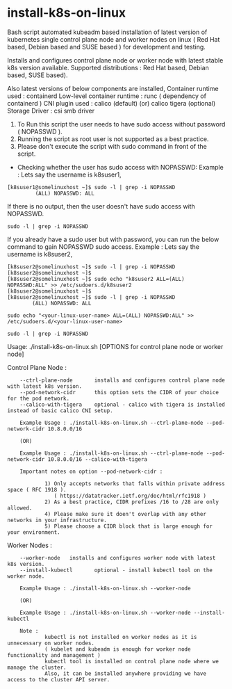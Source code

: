 # install-k8s-on-linux
Bash script automated kubeadm based installation of latest version of kubernetes single control plane node and worker nodes on linux ( Red Hat based, Debian based and SUSE based ) for development and testing.

Installs and configures control plane node or worker node with latest stable k8s version available.
Supported distributions : Red Hat based, Debian based, SUSE based).

Also latest versions of below components are installed,
        Container runtime used : containerd
        Low-level container runtime : runc ( dependency of containerd )
        CNI plugin used : calico (default) (or) calico tigera (optional)
        Storage Driver : csi smb driver

1) To Run this script the user needs to have sudo access without password ( NOPASSWD ).
2) Running the script as root user is not supported as a best practice.
3) Please don't execute the script with sudo command in front of the script.

* Checking whether the user has sudo access with NOPASSWD:
Example : Lets say the username is k8suser1,
```
[k8suser1@somelinuxhost ~]$ sudo -l | grep -i NOPASSWD
         (ALL) NOPASSWD: ALL
```
If there is no output, then the user doesn't have sudo access with NOPASSWD.      
```        
sudo -l | grep -i NOPASSWD
```
        
If you already have a sudo user but with password, you can run the below command to gain NOPASSWD sudo access.
Example : Lets say the username is k8suser2,
```
[k8suser2@somelinuxhost ~]$ sudo -l | grep -i NOPASSWD
[k8suser2@somelinuxhost ~]$
[k8suser2@somelinuxhost ~]$ sudo echo "k8suser2 ALL=(ALL) NOPASSWD:ALL" >> /etc/sudoers.d/k8suser2
[k8suser2@somelinuxhost ~]$
[k8suser2@somelinuxhost ~]$ sudo -l | grep -i NOPASSWD
        (ALL) NOPASSWD: ALL
```
```           
sudo echo "<your-linux-user-name> ALL=(ALL) NOPASSWD:ALL" >> /etc/sudoers.d/<your-linux-user-name>
```
```
sudo -l | grep -i NOPASSWD
```


Usage: ./install-k8s-on-linux.sh [OPTIONS for control plane node or worker node]

Control Plane Node :

        --ctrl-plane-node       installs and configures control plane node with latest k8s version.
        --pod-network-cidr      this option sets the CIDR of your choice for the pod network.
        --calico-with-tigera    optional - calico with tigera is installed instead of basic calico CNI setup.

        Example Usage : ./install-k8s-on-linux.sh --ctrl-plane-node --pod-network-cidr 10.8.0.0/16

        (OR)

        Example Usage : ./install-k8s-on-linux.sh --ctrl-plane-node --pod-network-cidr 10.8.0.0/16 --calico-with-tigera

        Important notes on option --pod-network-cidr :

                1) Only accepts networks that falls within private address space ( RFC 1918 ).
                   ( https://datatracker.ietf.org/doc/html/rfc1918 )
                2) As a best practice, CIDR prefixes /16 to /28 are only allowed.
                4) Please make sure it doen't overlap with any other networks in your infrastructure.
                5) Please choose a CIDR block that is large enough for your environment.

Worker Nodes :

        --worker-node   installs and configures worker node with latest k8s version.
        --install-kubectl       optional - install kubectl tool on the worker node.

        Example Usage : ./install-k8s-on-linux.sh --worker-node

        (OR)

        Example Usage : ./install-k8s-on-linux.sh --worker-node --install-kubectl

        Note :
                kubectl is not installed on worker nodes as it is unnecessary on worker nodes.
                ( kubelet and kubeadm is enough for worker node functionality and management )
                kubectl tool is installed on control plane node where we manage the cluster.
                Also, it can be installed anywhere providing we have access to the cluster API server.
